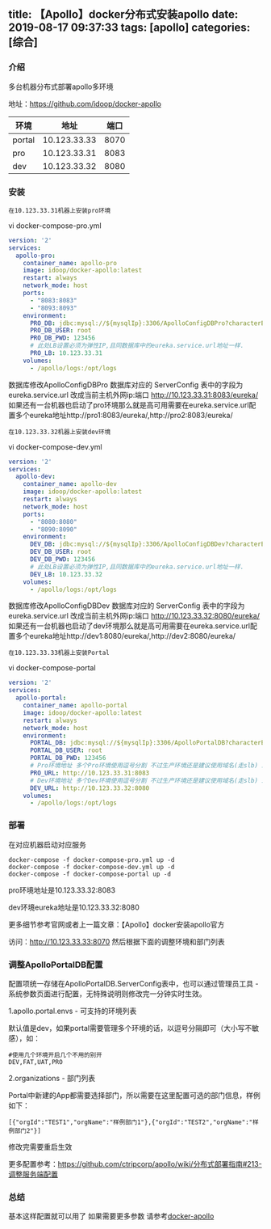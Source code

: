 title: 【Apollo】docker分布式安装apollo
date: 2019-08-17 09:37:33
tags: [apollo]
categories: [综合]
---
### 介绍

多台机器分布式部署apollo多环境

地址：https://github.com/idoop/docker-apollo

<!--more-->

环境| 地址 | 端口
-|-|-|
portal| 10.123.33.33 | 8070
pro | 10.123.33.31 | 8083
dev | 10.123.33.32 | 8080

### 安装

`在10.123.33.31机器上安装pro环境`

vi docker-compose-pro.yml

```yaml
version: '2'
services:
  apollo-pro:
    container_name: apollo-pro  
    image: idoop/docker-apollo:latest
    restart: always
    network_mode: host
    ports:
      - "8083:8083"
      - "8093:8093"
    environment:
      PRO_DB: jdbc:mysql://${mysqlIp}:3306/ApolloConfigDBPro?characterEncoding=utf8
      PRO_DB_USER: root
      PRO_DB_PWD: 123456
      # 此处LB设置必须为弹性IP,且同数据库中的eureka.service.url地址一样.
      PRO_LB: 10.123.33.31
    volumes:
      - /apollo/logs:/opt/logs
```

数据库修改ApolloConfigDBPro 数据库对应的 ServerConfig 表中的字段为 eureka.service.url 改成当前主机外网ip:端口 http://10.123.33.31:8083/eureka/ 如果还有一台机器也启动了pro环境那么就是高可用需要在eureka.service.url配置多个eureka地址http://pro1:8083/eureka/,http://pro2:8083/eureka/

`在10.123.33.32机器上安装dev环境`

vi docker-compose-dev.yml

```yaml
version: '2'
services:
  apollo-dev:
    container_name: apollo-dev  
    image: idoop/docker-apollo:latest
    restart: always
    network_mode: host
    ports:
      - "8080:8080"
      - "8090:8090"
    environment:
      DEV_DB: jdbc:mysql://${mysqlIp}:3306/ApolloConfigDBDev?characterEncoding=utf8
      DEV_DB_USER: root
      DEV_DB_PWD: 123456
      # 此处LB设置必须为弹性IP,且同数据库中的eureka.service.url地址一样.
      DEV_LB: 10.123.33.32
    volumes:
      - /apollo/logs:/opt/logs
```

数据库修改ApolloConfigDBDev 数据库对应的 ServerConfig 表中的字段为 eureka.service.url 改成当前主机外网ip:端口 http://10.123.33.32:8080/eureka/ 如果还有一台机器也启动了dev环境那么就是高可用需要在eureka.service.url配置多个eureka地址http://dev1:8080/eureka/,http://dev2:8080/eureka/

`在10.123.33.33机器上安装Portal`

vi docker-compose-portal

```yaml
version: '2'
services:
  apollo-portal:
    container_name: apollo-portal  
    image: idoop/docker-apollo:latest
    restart: always
    network_mode: host
    environment:
      PORTAL_DB: jdbc:mysql://${mysqlIp}:3306/ApolloPortalDB?characterEncoding=utf8
      PORTAL_DB_USER: root
      PORTAL_DB_PWD: 123456
      # Pro环境地址 多个Pro环境使用逗号分割 不过生产环境还是建议使用域名(走slb) ip变化可控
      PRO_URL: http://10.123.33.31:8083
      # Dev环境地址 多个Dev环境使用逗号分割 不过生产环境还是建议使用域名(走slb) ip变化可控
      DEV_URL: http://10.123.33.32:8080
    volumes:
      - /apollo/logs:/opt/logs
```

### 部署

在对应机器启动对应服务

```
docker-compose -f docker-compose-pro.yml up -d
docker-compose -f docker-compose-dev.yml up -d
docker-compose -f docker-compose-portal up -d
```

pro环境地址是10.123.33.32:8083

dev环境eureka地址是10.123.33.32:8080

更多细节参考官网或者上一篇文章：【Apollo】docker安装apollo官方

访问：http://10.123.33.33:8070 然后根据下面的调整环境和部门列表

### 调整ApolloPortalDB配置

配置项统一存储在ApolloPortalDB.ServerConfig表中，也可以通过管理员工具 - 系统参数页面进行配置，无特殊说明则修改完一分钟实时生效。

1.apollo.portal.envs - 可支持的环境列表

默认值是dev，如果portal需要管理多个环境的话，以逗号分隔即可（大小写不敏感），如：

```
#使用几个环境开启几个不用的别开
DEV,FAT,UAT,PRO
```

2.organizations - 部门列表

Portal中新建的App都需要选择部门，所以需要在这里配置可选的部门信息，样例如下：

```
[{"orgId":"TEST1","orgName":"样例部门1"},{"orgId":"TEST2","orgName":"样例部门2"}]
```

修改完需要重启生效

更多配置参考：https://github.com/ctripcorp/apollo/wiki/分布式部署指南#213-调整服务端配置

### 总结

基本这样配置就可以用了 如果需要更多参数 请参考[docker-apollo](https://github.com/idoop/docker-apollo)